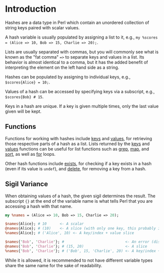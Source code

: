 # Introduction

Hashes are a data type in Perl which contain an unordered collection of string keys paired with scalar values.

A hash variable is usually populated by assigning a list to it, e.g., `my %scores = (Alice => 10, Bob => 15, Charlie => 20);`.

Lists are usually separated with commas, but you will commonly see what is known as the "fat comma" `=>` to separate keys and values in a list.
Its behavior is almost identical to a comma, but it has the added benefit of interpreting the element on the left hand side as a string.

Hashes can be populated by assigning to individual keys, e.g., `$scores{Alice} = 10;`.

Values of a hash can be accessed by specifying keys via a subscript, e.g., `$scores{Bob} # 15`.

Keys in a hash are unique.
If a key is given multiple times, only the last value given will be kept.

## Functions

Functions for working with hashes include [keys][keys] and [values][values], for retrieving those respective parts of a hash as a list.
Lists returned by the [keys][keys] and [values][values] functions can be useful for list functions such as [grep][grep], [map][map], and [sort][sort], as well as [for][for] loops.

Other hash functions include [exists][exists], for checking if a key exists in a hash (even if its value is `undef`), and [delete][delete], for removing a key from a hash.

## Sigil Variance

When obtaining values of a hash, the given sigil determines the result.
The subscript `{}` at the end of the variable name is what tells Perl that you are accessing a hash with that name.

```perl
my %names = (Alice => 10, Bob => 15, Charlie => 20);

$names{Alice}; # 10      <- A scalar
@names{Alice}; # (10)    <- A slice (with only one key, this probably isn't what you want. There will be a warning.)
%names{Alice}; # ('Alice', 10) <- A key/index + value slice

$names{'Bob', 'Charlie'}; #                            <- An error (disabled syntax for an ancient feature.)
@names{'Bob', 'Charlie'}; # (15, 20)                   <- A slice
%names{'Bob', 'Charlie'}; # ('Bob', 15, 'Charlie', 20) <- A key/index + value slice
```

While it is allowed, it is recommended to not have different variable types share the same name for the sake of readability.

[grep]: https://perldoc.pl/functions/grep
[map]: https://perldoc.pl/functions/map
[sort]: https://perldoc.pl/functions/sort
[keys]: https://perldoc.pl/functions/keys
[values]: https://perldoc.pl/functions/values
[exists]: https://perldoc.pl/functions/exists
[delete]: https://perldoc.pl/functions/delete
[for]: https://perldoc.pl/perlsyn#Foreach-Loops
